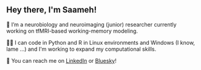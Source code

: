 ## Hey there, I'm Saameh!
🧠 I’m a neurobiology and neuroimaging (junior) researcher currently working on tfMRI-based working-memory modeling.

👩‍💻 I can code in Python and R in Linux environments and Windows (I know, lame ...) and I'm working to expand my computational skills.

📨 You can reach me on [LinkedIn](https://www.linkedin.com/in/saameh-sanaaee/) or [Bluesky](https://bsky.app/profile/saamehsanaaee.bsky.social)!
